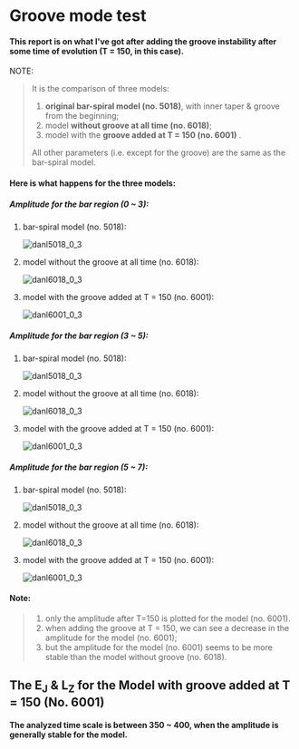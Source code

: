 # Groove mode test

#### This report is on what I've got after adding the groove instability after some time of evolution (T = 150, in this case).  

NOTE:

> It is the comparison of three models: 
>
> 	1. **original bar-spiral model (no. 5018)**, with inner taper & groove from the beginning; 
>  	2. model **without groove at all time (no. 6018)**; 
>  	3. model with the **groove added at T = 150 (no. 6001)** .
>
> All other parameters (i.e. except for the groove) are the same as the bar-spiral model.  

#### Here is what happens for the three models:

##### Amplitude for the bar region (0 ~ 3):

1. bar-spiral model (no. 5018):

   ![danl5018_0_3](F:\RW\201905\danl5018_0_3.png)

2. model without the groove at all time (no. 6018):

   ![danl6018_0_3](F:\RW\201905\danl6018_0_3.png)

3. model with the groove added at T = 150 (no. 6001):

   ![danl6001_0_3](F:\RW\201905\danl6001_0_3.png)

##### Amplitude for the bar region (3 ~ 5):

1. bar-spiral model (no. 5018):

   ![danl5018_0_3](F:\RW\201905\danl5018_3_5.png)

2. model without the groove at all time (no. 6018):

   ![danl6018_0_3](F:\RW\201905\danl6018_3_5.png)

3. model with the groove added at T = 150 (no. 6001):

   ![danl6001_0_3](F:\RW\201905\danl6001_3_5.png)


##### Amplitude for the bar region (5 ~ 7):

1. bar-spiral model (no. 5018):

   ![danl5018_0_3](F:\RW\201905\danl5018_5_7.png)

2. model without the groove at all time (no. 6018):

   ![danl6018_0_3](F:\RW\201905\danl6018_5_7.png)

3. model with the groove added at T = 150 (no. 6001):

   ![danl6001_0_3](F:\RW\201905\danl6001_5_7.png)

#### Note:

> 1. only the amplitude after T=150 is plotted for the model (no. 6001).
> 2. when adding the groove at T = 150, we can see a decrease in the amplitude for the model (no. 6001);
> 3. but the amplitude for the model (no. 6001) seems to be more stable than the model without groove (no. 6018).



## The E<sub>J</sub> & L<sub>Z</sub> for the Model with groove added at T = 150 (No. 6001)

#### The analyzed time scale is between 350 ~ 400, when the amplitude is generally stable for the model.

